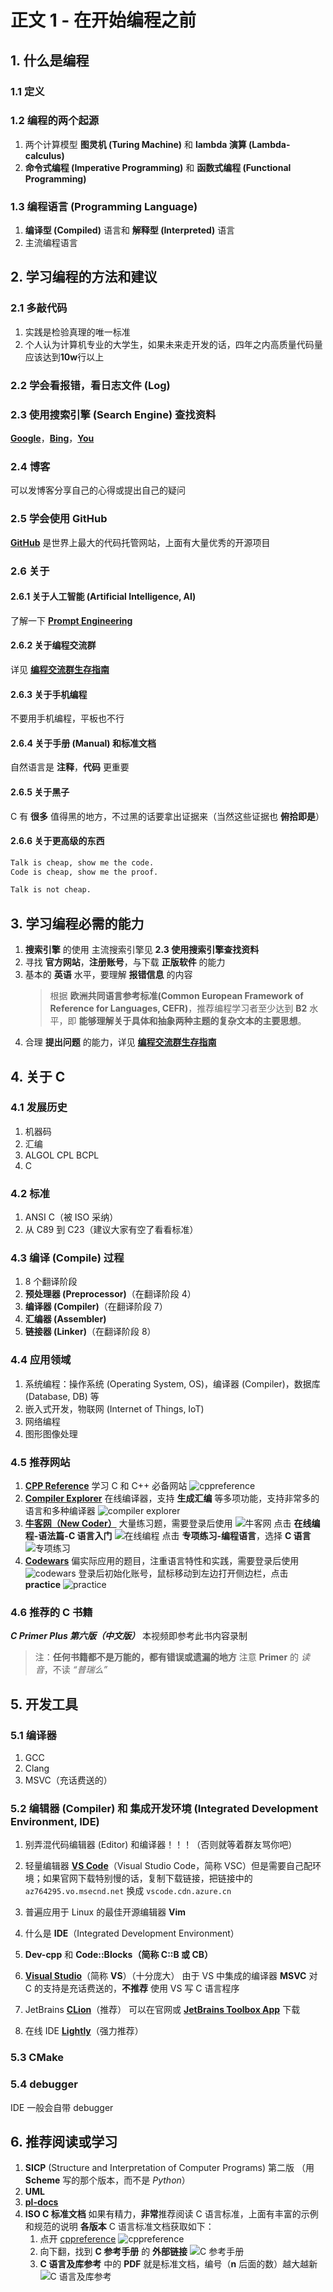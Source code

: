 # 正文 1 - 在开始编程之前

## 1. 什么是编程

### 1.1 定义

### 1.2 编程的两个起源

1. 两个计算模型 **图灵机 (Turing Machine)** 和 **lambda 演算 (Lambda-calculus)**
2. **命令式编程 (Imperative Programming)** 和 **函数式编程 (Functional Programming)**

### 1.3 编程语言 (Programming Language)

1. **编译型 (Compiled)** 语言和 **解释型 (Interpreted)** 语言
2. 主流编程语言

## 2. 学习编程的方法和建议

### 2.1 多敲代码

1. 实践是检验真理的唯一标准
2. 个人认为计算机专业的大学生，如果未来走开发的话，四年之内高质量代码量应该达到**10w**行以上

### 2.2 学会看报错，看日志文件 (Log)

### 2.3 使用搜索引擎 (Search Engine) 查找资料

[**Google**](https://google.com/)，[**Bing**](https://cn.bing.com/)，[**You**](https://you.com/)

### 2.4 博客

可以发博客分享自己的心得或提出自己的疑问

### 2.5 学会使用 **GitHub**

[**GitHub**](https://github.com) 是世界上最大的代码托管网站，上面有大量优秀的开源项目

### 2.6 关于

#### 2.6.1 关于人工智能 (Artificial Intelligence, AI)

了解一下 [**Prompt Engineering**](https://github.com/dair-ai/Prompt-Engineering-Guide)

#### 2.6.2 关于编程交流群

详见 [**编程交流群生存指南**](/杂项/技术无关/1_编程交流群生存指南.md)

#### 2.6.3 关于手机编程

不要用手机编程，平板也不行

#### 2.6.4 关于手册 (Manual) 和标准文档

自然语言是 **注释**，**代码** 更重要

#### 2.6.5 关于黑子

C 有 **很多** 值得黑的地方，不过黑的话要拿出证据来（当然这些证据也 **俯拾即是**）

#### 2.6.6 关于更高级的东西

```txt
Talk is cheap, show me the code.
Code is cheap, show me the proof.
```

```txt
Talk is not cheap.
```

## 3. 学习编程必需的能力

1. **搜索引擎** 的使用 主流搜索引擎见 **2.3 使用搜索引擎查找资料**
2. 寻找 **官方网站**，**注册账号**，与下载 **正版软件** 的能力
3. 基本的 **英语** 水平，要理解 **报错信息** 的内容
   > 根据 **欧洲共同语言参考标准(Common European Framework of Reference for Languages, CEFR)**，推荐编程学习者至少达到 **B2** 水平，即 **能够理解关于具体和抽象两种主题的复杂文本的主要思想**。
4. 合理 **提出问题** 的能力，详见 [**编程交流群生存指南**](/杂项/技术无关/1_编程交流群生存指南.md)

## 4. 关于 C

### 4.1 发展历史

1. 机器码
2. 汇编
3. ALGOL CPL BCPL
4. C

### 4.2 标准

1. ANSI C（被 ISO 采纳）
2. 从 C89 到 C23（建议大家有空了看看标准）

### 4.3 编译 (Compile) 过程

1. 8 个翻译阶段
2. **预处理器 (Preprocessor)**（在翻译阶段 4）
3. **编译器 (Compiler)**（在翻译阶段 7）
4. **汇编器 (Assembler)**
5. **链接器 (Linker)**（在翻译阶段 8）

### 4.4 应用领域

1. 系统编程：操作系统 (Operating System, OS)，编译器 (Compiler)，数据库 (Database, DB) 等
2. 嵌入式开发，物联网 (Internet of Things, IoT)
3. 网络编程
4. 图形图像处理

### 4.5 推荐网站

1. [**CPP Reference**](https://zh.cppreference.com/)
   学习 C 和 C++ 必备网站
   ![cppreference](/images/语法和标准库/1_在开始编程之前/1.png)
2. [**Compiler Explorer**](https://godbolt.org/)
   在线编译器，支持 **生成汇编** 等多项功能，支持非常多的语言和多种编译器
   ![compiler explorer](/images/语法和标准库/1_在开始编程之前/2.png)
3. [**牛客网（New Coder）**](https://www.newcoder.com/)
   大量练习题，需要登录后使用
   ![牛客网](/images/语法和标准库/1_在开始编程之前/3.png)
   点击 **在线编程-语法篇-C 语言入门**
   ![在线编程](/images/语法和标准库/1_在开始编程之前/5.png)
   点击 **专项练习-编程语言**，选择 **C 语言**
   ![专项练习](/images/语法和标准库/1_在开始编程之前/4.png)
4. [**Codewars**](https://www.codewars.com/)
   偏实际应用的题目，注重语言特性和实践，需要登录后使用
   ![codewars](/images/语法和标准库/1_在开始编程之前/6.png)
   登录后初始化账号，鼠标移动到左边打开侧边栏，点击 **practice**
   ![practice](/images/语法和标准库/1_在开始编程之前/7.png)

### 4.6 推荐的 C 书籍

***C Primer Plus 第六版（中文版）***
本视频即参考此书内容录制

> 注：**任何书籍都不是万能的，都有错误或遗漏的地方**
> 注意 **Primer** 的 *读音*，不读 *“普瑞么”*

## 5. 开发工具

### 5.1 编译器

1. GCC
2. Clang
3. MSVC（充话费送的）

### 5.2 编辑器 (Compiler) 和 集成开发环境 (Integrated Development Environment, IDE)

1. 别弄混代码编辑器 (Editor) 和编译器！！！（否则就等着群友骂你吧）

2. 轻量编辑器 [**VS Code**](https://code.visualstudio.com/)（Visual Studio Code，简称 VSC）但是需要自己配环境；如果官网下载特别慢的话，复制下载链接，把链接中的 `az764295.vo.msecnd.net` 换成 `vscode.cdn.azure.cn`

3. 普遍应用于 Linux 的最佳开源编辑器 **Vim**

4. 什么是 **IDE**（Integrated Development Environment）

5. **Dev-cpp** 和 **Code::Blocks（简称 **C::B** 或 **CB**）**

6. [**Visual Studio**](https://visualstudio.microsoft.com/zh-hans/vs/)（简称 **VS**）（十分庞大）
   由于 VS 中集成的编译器 **MSVC** 对 C 的支持是充话费送的，**不推荐** 使用 VS 写 C 语言程序

7. JetBrains [**CLion**](https://www.jetbrains.com/clion/)（推荐）
   可以在官网或 [**JetBrains Toolbox App**](https://www.jetbrains.com/toolbox-app/) 下载

8. 在线 IDE [**Lightly**](https://lightly.teamcode.com/)（强力推荐）

### 5.3 CMake

### 5.4 debugger

IDE 一般会自带 debugger

## 6. 推荐阅读或学习

1. **SICP** (Structure and Interpretation of Computer Programs) 第二版
   （用 **Scheme** 写的那个版本，而不是 *Python*）
2. **UML**
3. [**pl-docs**](https://github.com/FrankHB/pl-docs/blob/master/zh-CN)
4. **ISO C 标准文档**
   如果有精力，**非常**推荐阅读 C 语言标准，上面有丰富的示例和规范的说明
   **各版本** C 语言标准文档获取如下：
   1. 点开 [cppreference](https://zh.cppreference.com)
      ![cppreference](/images/语法和标准库/1_在开始编程之前/8.png)
   2. 向下翻，找到 **C 参考手册** 的 **外部链接**
      ![C 参考手册](/images/语法和标准库/1_在开始编程之前/9.png)
   3. **C 语言及库参考** 中的 **PDF** 就是标准文档，编号（**n** 后面的数）越大越新
      ![C 语言及库参考](/images/语法和标准库/1_在开始编程之前/10.png)
